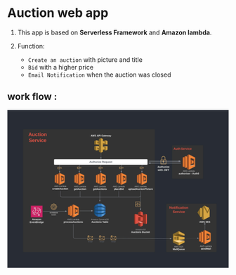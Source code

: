 # Auction web app
1. This app is based on **Serverless Framework** and **Amazon  lambda**.

2. Function:
   * `Create an auction` with picture and title
   * `Bid` with a higher price
   * `Email Notification` when the auction was closed



## work flow :
![image](https://github.com/yijiegeng/sls-project/blob/master/project%20work-flow.jpeg)


